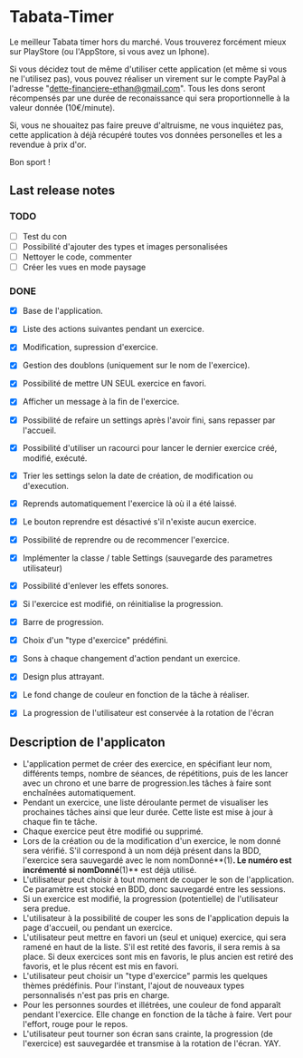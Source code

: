 # Tabata-Timer

Le meilleur Tabata timer hors du marché. Vous trouverez forcément mieux sur PlayStore (ou
l'AppStore, si vous avez un Iphone).

Si vous décidez tout de même d'utiliser cette application (et même si vous ne l'utilisez pas), vous pouvez réaliser un virement sur le compte PayPal à l'adresse "dette-financiere-ethan@gmail.com".
Tous les dons seront récompensés par une durée de reconaissance qui sera proportionnelle à la valeur donnée (10€/minute).

Si, vous ne shouaitez pas faire preuve d'altruisme, ne vous inquiétez pas, cette application à déjà récupéré toutes vos données personelles et les a revendue à prix d'or.

Bon sport !

## Last release notes

### TODO

- [ ] Test du con
- [ ] Possibilité d'ajouter des types et images personalisées
- [ ] Nettoyer le code, commenter
- [ ] Créer les vues en mode paysage

### DONE

- [X] Base de l'application.
- [X] Liste des actions suivantes pendant un exercice.
- [X] Modification, supression d'exercice.
- [X] Gestion des doublons (uniquement sur le nom de l'exercice).
- [X] Possibilité de mettre UN SEUL exercice en favori.
- [X] Afficher un message à la fin de l'exercice.
- [X] Possibilité de refaire un settings après l'avoir fini, sans repasser par l'accueil.
- [X] Possibilité d'utiliser un racourci pour lancer le dernier exercice créé, modifié, exécuté.
- [X] Trier les settings selon la date de création, de modification ou d'execution.
- [X] Reprends automatiquement l'exercice là où il a été laissé.
- [X] Le bouton reprendre est désactivé s'il n'existe aucun exercice.
- [X] Possibilité de reprendre ou de recommencer l'exercice.
- [X] Implémenter la classe / table Settings (sauvegarde des parametres utilisateur)
- [X] Possibilité d'enlever les effets sonores.
- [X] Si l'exercice est modifié, on réinitialise la progression.
- [X] Barre de progression.
- [X] Choix d'un "type d'exercice" prédéfini.
- [X] Sons à chaque changement d'action pendant un exercice.
- [X] Design plus attrayant.
- [X] Le fond change de couleur en fonction de la tâche à réaliser.
- [X] La progression de l'utilisateur est conservée à la rotation de l'écran


## Description de l'applicaton

- L'application permet de créer des exercice, en spécifiant leur nom, différents temps, nombre de
  séances, de répétitions, puis de les lancer avec un chrono et une barre de progression.les tâches à faire sont enchaînées automatiquement.
- Pendant un exercice, une liste déroulante permet de visualiser les prochaines tâches ainsi que leur
  durée. Cette liste est mise à jour à chaque fin te tâche.
- Chaque exercice peut être modifié ou supprimé.
- Lors de la création ou de la modification d'un exercice, le nom donné sera vérifié. S'il correspond
  à un nom déjà présent dans la BDD, l'exercice sera sauvegardé avec le nom
  nomDonné**(1)**. Le numéro est incrémenté si nomDonné**(1)** est déjà utilisé.
- L'utilisateur peut choisir à tout moment de couper le son de l'application. Ce paramètre est stocké en BDD, donc sauvegardé entre les sessions.
- Si un exercice est modifié, la progression (potentielle) de l'utilisateur sera predue.
- L'utilisateur à la possibilité de couper les sons de l'application depuis la page d'accueil, ou pendant un exercice.
- L'utilisateur peut mettre en favori un (seul et unique) exercice, qui sera ramené en haut de la liste. S'il est retité des favoris, il sera remis à sa place. Si deux exercices sont mis en favoris, le plus ancien est retiré des favoris, et le plus récent est mis en favori.
- L'utilisateur peut choisir un "type d'exercice" parmis les quelques thèmes prédéfinis. Pour l'instant, l'ajout de nouveaux types personnalisés n'est pas pris en charge.
- Pour les personnes sourdes et illétrées, une couleur de fond apparaît pendant l'exercice. Elle change en fonction de la tâche à faire. Vert pour l'effort, rouge pour le repos.
- L'utilisateur peut tourner son écran sans crainte, la progression (de l'exercice) est sauvegardée et transmise à la rotation de l'écran. YAY.